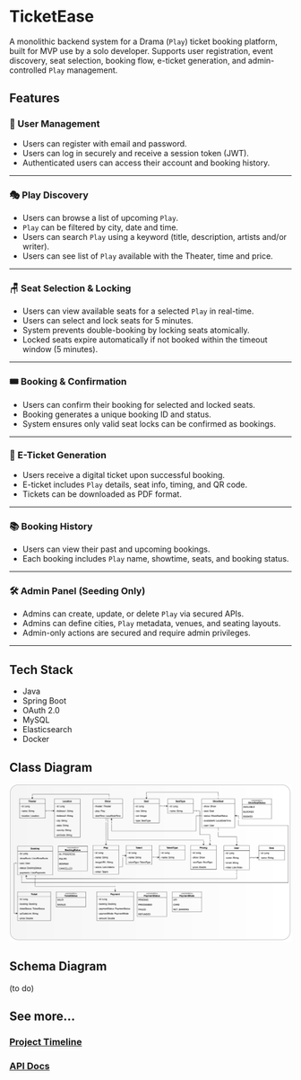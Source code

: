 # TicketEase

A monolithic backend system for a Drama (`Play`) ticket booking platform, built for MVP use by a solo developer.
Supports user registration, event discovery, seat selection, booking flow, e-ticket generation, and admin-controlled
`Play` management.

## Features

### 👤 User Management

- Users can register with email and password.
- Users can log in securely and receive a session token (JWT).
- Authenticated users can access their account and booking history.

---

### 🎭 Play Discovery

- Users can browse a list of upcoming `Play`.
- `Play` can be filtered by city, date and time.
- Users can search `Play` using a keyword (title, description, artists and/or writer).
- Users can see list of `Play` available with the Theater, time and price.

---

### 🪑 Seat Selection & Locking

- Users can view available seats for a selected `Play` in real-time.
- Users can select and lock seats for 5 minutes.
- System prevents double-booking by locking seats atomically.
- Locked seats expire automatically if not booked within the timeout window (5 minutes).

---

### 🎟️ Booking & Confirmation

- Users can confirm their booking for selected and locked seats.
- Booking generates a unique booking ID and status.
- System ensures only valid seat locks can be confirmed as bookings.

---

### 📄 E-Ticket Generation

- Users receive a digital ticket upon successful booking.
- E-ticket includes `Play` details, seat info, timing, and QR code.
- Tickets can be downloaded as PDF format.

---

### 📚 Booking History

- Users can view their past and upcoming bookings.
- Each booking includes `Play` name, showtime, seats, and booking status.

---

### 🛠️ Admin Panel (Seeding Only)

- Admins can create, update, or delete `Play` via secured APIs.
- Admins can define cities, `Play` metadata, venues, and seating layouts.
- Admin-only actions are secured and require admin privileges.

---

## Tech Stack

- Java
- Spring Boot
- OAuth 2.0
- MySQL
- Elasticsearch
- Docker


## Class Diagram
![Class Diagram](./docs/class-diagram/TicketEase.drawio.svg)

## Schema Diagram
(to do)

## See more...
### [Project Timeline](./docs/timeline.md)
### [API Docs](./docs/api-docs.md)


